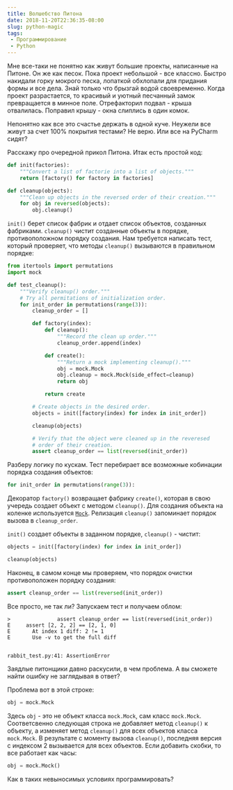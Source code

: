 ```yaml
---
title: Волшебство Питона
date: 2018-11-20T22:36:35-08:00
slug: python-magic
tags:
 - Программирование
 - Python
---
```


Мне все-таки не понятно как живут большие проекты, написанные на Питоне. Он же
как песок. Пока проект небольшой - все классно. Быстро накидали горку мокрого
песка, лопаткой обхлопали для придания формы и все дела. Знай только что брызгай
водой своевременно. Когда проект разрастается, то красивый и уютный песчанный
замок превращается в минное поле. Отрефакторил подвал - крыша отвалилась.
Поправил крышу - окна слиплись в один комок. 

Непонятно как все это счастье держать в одной куче. Неужели все живут за счет
100% покрытия тестами? Не верю. Или все на PyCharm сидят?

Расскажу про очередной прикол Питона. Итак есть простой код:

```python
def init(factories):
    """Convert a list of factorie into a list of objects.""" 
    return [factory() for factory in factories]

def cleanup(objects):
    """Clean up objects in the reversed order of their creation."""
    for obj in reversed(objects):
        obj.cleanup()
```

`init()` берет список фабрик и отдает список объектов, созданных фабриками.
`cleanup()` чистит созданные объекты в порядке, противоположном порядку
создания. Нам требуется написать тест, который проверяет, что методы `cleanup()`
вызываются в правильном порядке:

```python
from itertools import permutations
import mock

def test_cleanup():
    """Verify cleanup() order."""
    # Try all permitations of initialization order. 
    for init_order in permutations(range(3)):
        cleanup_order = []

        def factory(index):
            def cleanup():
                """Record the clean up order."""
                cleanup_order.append(index)

            def create():
                """Return a mock implementing cleanup()."""
                obj = mock.Mock
                obj.cleanup = mock.Mock(side_effect=cleanup)
                return obj

            return create

        # Create objects in the desired order.
        objects = init([factory(index) for index in init_order])

        cleanup(objects)

        # Verify that the object were cleaned up in the reveresed
        # order of their creation.
        assert cleanup_order == list(reversed(init_order))
```

Разберу логику по кускам. Тест перебирает все возможные кобинации порядка
создания объектов:

```python
for init_order in permutations(range(3)):
```

Декоратор `factory()` возвращает фабрику `create()`, которая в свою учередь
создает объект с методом `cleanup()`. Для создания объекта на коленке
используется [`Mock`][1]. Релизация `cleanup()` запоминает порядок вызова в
`cleanup_order`.

`init()` создает объекты в заданном порядке, `cleanup()` - чистит:

```python
objects = init([factory(index) for index in init_order])

cleanup(objects)
```

Наконец, в самом конце мы проверяем, что порядок очистки противоположен порядку
создания:

```python
assert cleanup_order == list(reversed(init_order))
``` 

Все просто, не так ли? Запускаем тест и получаем облом:

```
>               assert cleanup_order == list(reversed(init_order))
E     assert [2, 2, 2] == [2, 1, 0]
E       At index 1 diff: 2 != 1
E       Use -v to get the full diff


rabbit_test.py:41: AssertionError 
```

Заядлые питонщики давно раскусили, в чем проблема. А вы сможете найти ошибку не
заглядывая в ответ?

<!--more-->

Проблема вот в этой строке:

```python
obj = mock.Mock
```

Здесь `obj` - это не объект класса `mock.Mock`, сам класс `mock.Mock`.
Соответсвенно следующая строка не добавляет метод `cleanup()` к объекту, а
изменяет метод `cleanup()` для всех объектов класса `mock.Mock`. В результате
с моменту вызова `cleanup()`, последняя версия с индексом 2 вызывается для всех
объектов. Если добавить скобки, то все работает как часы:

```python
obj = mock.Mock()
```

Как в таких невыносимых условиях программировать?

[1]: https://docs.python.org/3/library/unittest.mock.html